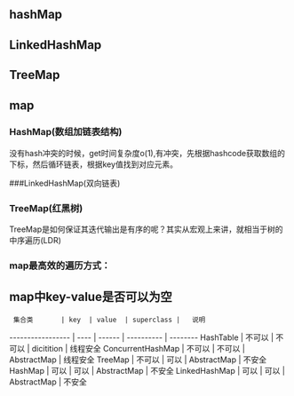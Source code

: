 ## hashMap

## LinkedHashMap

## TreeMap

## map
### HashMap(数组加链表结构)
没有hash冲突的时候，get时间复杂度o(1),有冲突，先根据hashcode获取数组的下标，然后循环链表，根据key值找到对应元素。

###LinkedHashMap(双向链表)

### TreeMap(红黑树)
TreeMap是如何保证其迭代输出是有序的呢？其实从宏观上来讲，就相当于树的中序遍历(LDR)

### map最高效的遍历方式：

## map中key-value是否可以为空
     集合类       | key  | value  | superclass |   说明
----------------- | ---- | ------ | ---------- | --------
HashTable         | 不可以 | 不可以 | dicitition | 线程安全
ConcurrentHashMap | 不可以 | 不可以 | AbstractMap | 线程安全
TreeMap           | 不可以 | 可以 | AbstractMap | 不安全
HashMap           | 可以 | 可以 | AbstractMap | 不安全
LinkedHashMap     | 可以 | 可以 | AbstractMap | 不安全